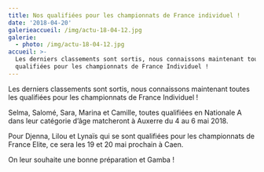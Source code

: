 ```yaml
---
title: Nos qualifiées pour les championnats de France individuel !
date: '2018-04-20'
galerieaccueil: /img/actu-18-04-12.jpg
galerie:
  - photo: /img/actu-18-04-12.jpg
accueil: >-
  Les derniers classements sont sortis, nous connaissons maintenant toutes les
  qualifiées pour les championnats de France Individuel !
---
```

Les derniers classements sont sortis, nous connaissons maintenant toutes les qualifiées pour les championnats de France Individuel !

Selma, Salomé, Sara, Marina et Camille, toutes qualifiées en Nationale A dans leur catégorie d’âge matcheront à Auxerre du 4 au 6 mai 2018.

Pour Djenna, Lilou et Lynaïs qui se sont qualifiées pour les championnats de France Elite, ce sera les 19 et 20 mai prochain à Caen.

On leur souhaite une bonne préparation et Gamba !
